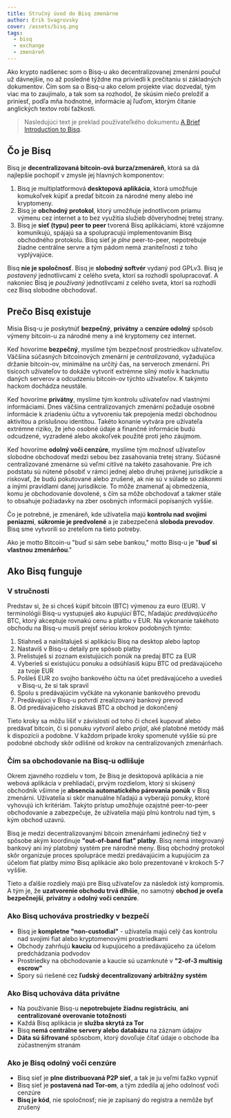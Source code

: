```yaml
---
title: Stručný úvod do Bisq zmenárne
author: Erik Svagrovsky
cover: /assets/bisq.png
tags:
  - bisq
  - exchange
  - zmenáreň
---
```

Ako krypto nadšenec som o Bisq-u ako decentralizovanej zmenárni poučul už dávnejšie, no až posledné týždne ma priviedli k prečítaniu si základných dokumentov. Čím som sa o Bisq-u ako celom projekte viac dozvedal, tým viac ma to zaujímalo, a tak som sa rozhodol, že skúsim niečo preložiť a priniesť, podľa mňa hodnotné, informácie aj ľuďom, ktorým čítanie anglických textov robí ťažkosti.

> Nasledujúci text je preklad používateľkého dokumentu [A Brief Introduction to Bisq](https://docs.bisq.network/intro.html).

## Čo je Bisq

Bisq je **decentralizovaná bitcoin-ová burza/zmenáreň**, ktorá sa dá najlepšie pochopiť v zmysle jej hlavných komponentov:

1. Bisq je multiplatformová **desktopová aplikácia**, ktorá umožňuje komukoľvek kúpiť a predať bitcoin za národné meny alebo iné kryptomeny.
2. Bisq je **obchodný protokol**, ktorý umožňuje jednotlivcom priamu výmenu cez internet a to bez využitia služieb dôveryhodnej tretej strany.
3. Bisq je **sieť (typu) peer to peer** tvorená Bisq aplikáciami, ktoré vzájomne komunikujú, spájajú sa a spolupracujú implementovaním Bisq obchodného protokolu. Bisq sieť je _plne_ peer-to-peer, nepotrebuje žiadne centrálne servre a tým pádom nemá zraniteľnosti z toho vyplývajúce.

Bisq **nie je spoločnosť**. Bisq je **slobodný softvér** vydaný pod GPLv3. Bisq je _postavený_ jednotlivcami z celého sveta, ktorí sa rozhodli spolupracovať. A nakoniec Bisq je _používaný_ jednotlivcami z celého sveta, ktorí sa rozhodli cez Bisq slobodne obchodovať.

## Prečo Bisq existuje

Misia Bisq-u je poskytnúť **bezpečný**, **privátny** a **cenzúre odolný** spôsob výmeny bitcoin-u za národné meny a iné kryptomeny cez internet.

Keď hovoríme **bezpečný**, myslíme tým bezpečnosť prostriedkov užívateľov. Väčšina súčasných bitcoinových zmenární je _centralizovaná_, vyžadujúca držanie bitcoin-ov, minimálne na určitý čas, na serveroch zmenární. Pri tisícoch užívateľov to dokáže vytvoriť extrémne silný motív k hacknutiu daných serverov a odcudzeniu bitcoin-ov týchto užívateľov. K takýmto hackom dochádza neustále.​

Keď hovoríme **privátny**, myslíme tým kontrolu užívateľov nad vlastnými informáciami. Dnes väčšina centralizovaných zmenární požaduje osobné informácie k zriadeniu účtu a vytvoreniu tak prepojenia medzi obchodnou aktivitou a príslušnou identitou. Takéto konanie vytvára pre užívateľa extrémne riziko, že jeho osobné údaje a finančné informácie budú odcudzené, vyzradené alebo akokoľvek použité proti jeho záujmom.

Keď hovoríme **odolný voči cenzúre**, myslíme tým možnosť užívateľov slobodne obchodovať medzi sebou bez zasahovania tretej strany. Súčasné centralizované zmenárne sú veľmi citlivé na takéto zasahovanie. Pre ich podstatu sú nútené pôsobiť v rámci jednej alebo druhej právnej jurisdikcie a riskovať, že budú pokutované alebo zrušené, ak nie sú v súlade so zákonmi a inými pravidlami danej jurisdikcie. To môže znamenať aj obmedzenia, komu je obchodovanie dovolené, s čím sa môže obchodovať a takmer stále to obsahuje požiadavky na zber osobných informácií popísaných vyššie.

Čo je potrebné, je zmenáreň, kde užívatelia majú **kontrolu nad svojimi peniazmi**, **súkromie je predvolené** a je zabezpečená **sloboda prevodov**. Bisq sme vytvorili so zreteľom na tieto potreby.

Ako je motto Bitcoin-u "buď si sám sebe bankou," motto Bisq-u je "**buď si vlastnou zmenárňou**."

## Ako Bisq funguje

### V stručnosti

Predstav si, že si chceš kúpiť bitcoin (BTC) výmenou za euro (EUR). V terminológii Bisq-u vystupuješ ako _kupujúci_ BTC, hľadajúc _predávajúcého_ BTC, ktorý akceptuje rovnakú cenu a platbu v EUR. Na vykonanie takéhoto obchodu na Bisq-u musíš prejsť sériou krokov podobných týmto:

1. Stiahneš a nainštaluješ si aplikáciu Bisq na desktop alebo laptop
2. Nastavíš v Bisq-u detaily pre spôsob platby
3. Prelistuješ si zoznam existujúcich ponúk na predaj BTC za EUR
4. Vyberieš si existujúcu ponuku a odsúhlasíš kúpu BTC od predávajúceho za tvoje EUR
5. Pošleš EUR zo svojho bankového účtu na účet predávajúceho a uvedieš v Bisq-u, že si tak spravil
6. Spolu s predávajúcim vyčkáte na vykonanie bankového prevodu
7. Predávajúci v Bisq-u potvrdí zrealizovaný bankový prevod
8. Od predávajúceho získavaš BTC a obchod je dokončený

Tieto kroky sa môžu líšiť v závislosti od toho či chceš kupovať alebo predávať bitcoin, či si ponuku _vytvoril_ alebo _prijal_, aké platobné metódy máš k dispozícii a podobne. V každom prípade kroky spomenuté vyššie sú pre podobné obchody skôr odlišné od krokov na centralizovaných zmenárňach.

### Čím sa obchodovanie na Bisq-u odlišuje

Okrem zjavného rozdielu v tom, že Bisq je desktopová aplikácia a nie webová aplikácia v prehliadači, prvým rozdielom, ktorý si skúsený obchodník všimne je **absencia automatického párovania ponúk** v Bisq zmenárni. Užívatelia si skôr manuálne hľadajú a vyberajú ponuky, ktoré vyhovujú ich kritériám. Takýto prístup umožňuje ozajstné peer-to-peer obchodovanie a zabezpečuje, že užívatelia majú plnú kontrolu nad tým, s kým obchod uzavrú.

Bisq je medzi decentralizovanými bitcoin zmenárňami jedinečný tiež v spôsobe akým koordinuje **"out-of-band fiat" platby**. Bisq nemá integrovaný bankový ani iný platobný systém pre národné meny. Bisq obchodný protokol skôr organizuje proces spolupráce medzi predávajúcim a kupujúcim za účelom fiat platby _mimo_ Bisq aplikácie ako bolo prezentované v krokoch 5-7 vyššie.

Tieto a ďalšie rozdiely majú pre Bisq užívateľov za následok istý kompromis. A tým je, že **uzatvorenie obchodu trvá dlhšie**, no samotný **obchod je oveľa bezpečnejší**, **privátny** a **odolný voči cenzúre**.

### Ako Bisq uchováva prostriedky v bezpečí

* Bisq je **kompletne "non-custodial"** - užívatelia majú celý čas kontrolu nad svojimi fiat alebo kryptomenovými prostriedkami
* Obchody zahrňujú **kauciu** od kupujúceho a predávajúceho za účelom predchádzania podvodov
* Prostriedky na obchodovanie a kaucie sú uzamknuté v **"2-of-3 multisig escrow"**
* Spory sú riešené cez **ľudský decentralizovaný arbitrážny systém**

### Ako Bisq uchováva dáta privátne

* Na používanie Bisq-u **nepotrebujete žiadnu registráciu**, **ani centralizované overovanie totožnosti**
* Každá Bisq aplikácia je **služba skrytá za Tor**
* Bisq **nemá centrálne servery alebo databázu** na záznam údajov
* **Dáta sú šifrované** spôsobom, ktorý dovoľuje čítať údaje o obchode iba zúčastneným stranám

### Ako je Bisq odolný voči cenzúre

* Bisq sieť je **plne distribuovaná P2P sieť**, a tak je ju veľmi ťažko vypnúť
* Bisq sieť je **postavená nad Tor-om**, a tým zdedila aj jeho odolnosť voči cenzúre
* **Bisq je kód**, nie spoločnosť; nie je zapísaný do registra a nemôže byť zrušený
